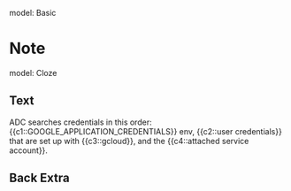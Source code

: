 model: Basic

# Note
model: Cloze

## Text
ADC searches credentials in this order: {{c1::GOOGLE_APPLICATION_CREDENTIALS}} env, {{c2::user credentials}} that are set up with {{c3::gcloud}}, and the {{c4::attached service account}}.

## Back Extra


